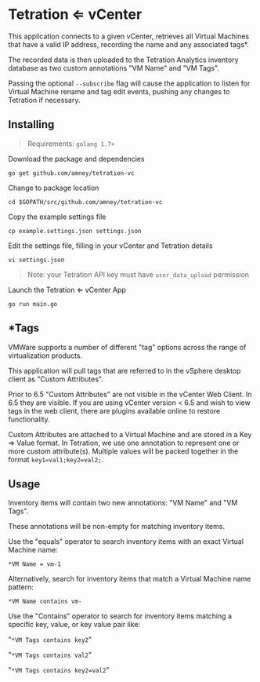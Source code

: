 # Tetration ⇐ vCenter

This application connects to a given vCenter, retrieves all Virtual Machines
that have a valid IP address, recording the name and any associated tags*.

The recorded data is then uploaded to the Tetration Analytics inventory
database as two custom annotations "VM Name" and "VM Tags".

Passing the optional `--subscribe` flag will cause the application to listen for
Virtual Machine rename and tag edit events, pushing any changes to Tetration if necessary.

## Installing

> Requirements: `golang 1.7+`

Download the package and dependencies

`go get github.com/amney/tetration-vc`

Change to package location

`cd $GOPATH/src/github.com/amney/tetration-vc`

Copy the example settings file

`cp example.settings.json settings.json`

Edit the settings file, filling in your vCenter and Tetration details

`vi settings.json`

> Note: your Tetration API key must have `user_data_upload` permission

Launch the Tetration ⇐ vCenter App

`go run main.go`


## *Tags
VMWare supports a number of different "tag" options across the range of
virtualization products.

This application will pull tags that are referred to in the vSphere desktop
client as "Custom Attributes".

Prior to 6.5 "Custom Attributes" are not visible in the vCenter Web Client. In
6.5 they are visible. If you are using vCenter version < 6.5 and wish to view
tags in the web client, there are plugins available online to restore functionality.

Custom Attributes are attached to a Virtual Machine and are stored in a Key =>
Value format. In Tetration, we use one annotation to represent one or more
custom attribute(s). Multiple values will be packed together in the format
`key1=val1;key2=val2;`. 

## Usage
Inventory items will contain two new annotations: "VM Name" and "VM Tags". 

These annotations will be non-empty for matching inventory items.

Use the "equals" operator to search inventory items with an exact Virtual
Machine name:

`*VM Name = vm-1`

Alternatively, search for inventory items that match a Virtual Machine name
pattern:

`*VM Name contains vm-`

Use the "Contains" operator to search for inventory items matching a specific
key, value, or key value pair like:

"`*VM Tags contains key2`" 

"`*VM Tags contains val2`" 

"`*VM Tags contains key2=val2`" 
